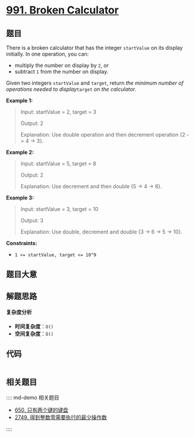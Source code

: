 # [991. Broken Calculator](https://leetcode.com/problems/broken-calculator/)

## 题目

There is a broken calculator that has the integer `startValue` on its display
initially. In one operation, you can:

- multiply the number on display by `2`, or
- subtract `1` from the number on display.

Given two integers `startValue` and `target`, return _the minimum number of
operations needed to display_`target` _on the calculator_.

**Example 1:**

> Input: startValue = 2, target = 3
>
> Output: 2
>
> Explanation: Use double operation and then decrement operation {2 -> 4 -> 3}.

**Example 2:**

> Input: startValue = 5, target = 8
>
> Output: 2
>
> Explanation: Use decrement and then double {5 -> 4 -> 8}.

**Example 3:**

> Input: startValue = 3, target = 10
>
> Output: 3
>
> Explanation: Use double, decrement and double {3 -> 6 -> 5 -> 10}.

**Constraints:**

- `1 <= startValue, target <= 10^9`

## 题目大意

## 解题思路

#### 复杂度分析

- **时间复杂度**：`O()`
- **空间复杂度**：`O()`

## 代码

```javascript

```

## 相关题目

:::: md-demo 相关题目

- [650. 只有两个键的键盘](https://leetcode.com/problems/2-keys-keyboard)
- [2749. 得到整数零需要执行的最少操作数](https://leetcode.com/problems/minimum-operations-to-make-the-integer-zero)

::::
